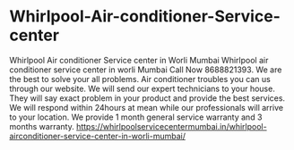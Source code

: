 # Whirlpool-Air-conditioner-Service-center
Whirlpool Air conditioner Service center in Worli Mumbai Whirlpool air conditioner service center in worli Mumbai Call Now 8688821393. We are the best to solve your all problems. Air conditioner troubles you can us through our website. We will send our expert technicians to your house. They will say exact problem in your product and provide the best services. We will respond within 24hours at mean while our professionals will arrive to your location. We provide 1 month general service warranty and 3 months warranty. https://whirlpoolservicecentermumbai.in/whirlpool-airconditioner-service-center-in-worli-mumbai/
